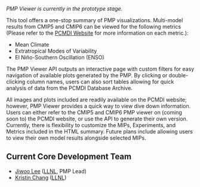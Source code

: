 *PMP Viewer is currently in the prototype stage.*

This tool offers a one-stop summary of PMP visualizations. Multi-model results from CMIP5 and CMIP6 can be viewed for the following metrics (Please refer to the [PCMDI Website](https://pcmdi.llnl.gov/research/metrics/) for more information on each metric.):
* Mean Climate
* Extratropical Modes of Variability
* El Niño-Southern Oscillation (ENSO)

The PMP Viewer API outputs an interactive page with custom filters for easy navigation of available plots generated by the PMP. By clicking or double-clicking column names, users can also sort tables allowing for quick analysis of data from the PCMDI Database Archive.

All images and plots included are readily available on the PCMDI website; however, PMP Viewer provides a quick way to view dive down information. Users can either refer to the CMIP5 and CMIP6 PMP viewer on (coming soon to) the PCMDI website, or use the API to generate their own version. Currently, there is flexibility to customize the MIPs, Experiments, and Metrics included in the HTML summary. Future plans include allowing users to view their own model results alongside selected MIPs.

Current Core Development Team
-----------------------------
* [Jiwoo Lee](https://people.llnl.gov/lee1043) ([LLNL](https://www.llnl.gov/), PMP Lead)
* [Kristin Chang](https://people.llnl.gov/chang61) ([LLNL](https://www.llnl.gov/))